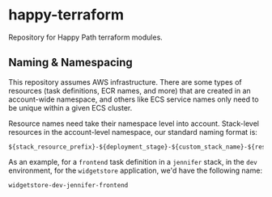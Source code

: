 # happy-terraform
Repository for Happy Path terraform modules.

## Naming & Namespacing
This repository assumes AWS infrastructure. There are some types of resources (task definitions, ECR names, and more) that are created in an account-wide namespace, and others like ECS service names only need to be unique within a given ECS cluster.

Resource names need take their namespace level into account. Stack-level resources in the account-level namespace, our standard naming format is:

```
${stack_resource_prefix}-${deployment_stage}-${custom_stack_name}-${resource_name}
```

As an example, for a `frontend` task definition in a `jennifer` stack, in the `dev` environment, for the `widgetstore` application, we'd have the following name:

```
widgetstore-dev-jennifer-frontend
```

